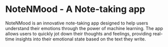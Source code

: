 # NoteNMood - A Note-taking app
NoteNMood is an innovative note-taking app designed to help users understand their emotions through the power of machine learning. 
The app allows users to quickly jot down their thoughts and feelings, providing real-time insights into their emotional state based on the text they write.
